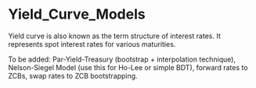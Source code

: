 # Yield_Curve_Models

Yield curve is also known as the term structure of interest rates. It represents spot interest rates for various maturities. 

To be added: Par-Yield-Treasury (bootstrap + interpolation technique), Nelson-Siegel Model (use this for Ho-Lee or simple BDT), forward rates to ZCBs, swap rates to ZCB bootstrapping. 
